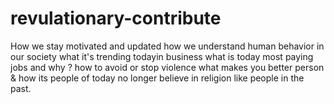 # revulationary-contribute
How we stay motivated and updated 
how we understand human behavior in our society 
what it's trending todayin business 
what is today most paying jobs and why ?
how to avoid or stop violence 
what makes you better person & how
its people of today no longer believe in religion like people in the past.
